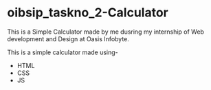 # oibsip_taskno_2-Calculator

This is a Simple Calculator made by me dusring my internship of 
Web development and Design at Oasis Infobyte.

This is a simple calculator made using-
- HTML
- CSS
- JS

